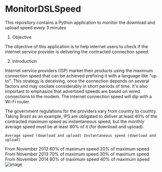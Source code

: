 # MonitorDSLSpeed

This repository contains a Python application to monitor the download and upload speed every 3 minutes

1) Objective

The objective of this application is to help internet users to check if the internet service provider is delivering the contracted connection speed.

2) Introduction

Internet service providers (ISP) market their products using the maximum connection speed that can be achieved prefixing it with a language like "up to". This strategy is deceiving, once the connection depends on several factors and may oscilate considerably in short periods of time. It's also important to emphasize that advertised speeds are based on wired connections to the modem. The internet connection speed will dip with a Wi-Fi router.

The government regulations for the providers vary from country to country. Taking Brazil as an example, IPS are obligated to deliver at least 40% of the contracted maximum speed as instantaneous speed, but the monthly average speed must be at least 80% of it (for download and upload).

	Average speed (download and upload)	Instantaneous speed (download and upload)
From November 2012	60% of maximum speed	20% of maximum speed
From November 2013	70% of maximum speed	30% of maximum speed
From November 2014	80% of maximum speed	40% of maximum speed
![image](https://user-images.githubusercontent.com/81535464/113519855-2fd0b100-958f-11eb-8b52-bf628e04e87d.png)




 
